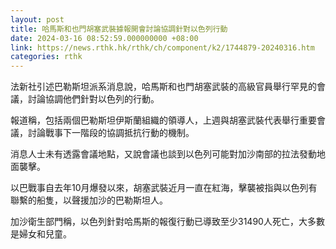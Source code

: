 ```yaml
---
layout: post
title: 哈馬斯和也門胡塞武裝據報開會討論協調針對以色列行動
date: 2024-03-16 08:52:59.000000000 +08:00
link: https://news.rthk.hk/rthk/ch/component/k2/1744879-20240316.htm
categories: rthk
---
```


法新社引述巴勒斯坦派系消息說，哈馬斯和也門胡塞武裝的高級官員舉行罕見的會議，討論協調他們針對以色列的行動。

報道稱，包括兩個巴勒斯坦伊斯蘭組織的領導人，上週與胡塞武裝代表舉行重要會議，討論戰事下一階段的協調抵抗行動的機制。

消息人士未有透露會議地點，又說會議也談到以色列可能對加沙南部的拉法發動地面襲擊。

以巴戰事自去年10月爆發以來，胡塞武裝近月一直在紅海，擊襲被指與以色列有聯繫的船隻，以聲援加沙的巴勒斯坦人。

加沙衛生部門稱，以色列針對哈馬斯的報復行動已導致至少31490人死亡，大多數是婦女和兒童。
